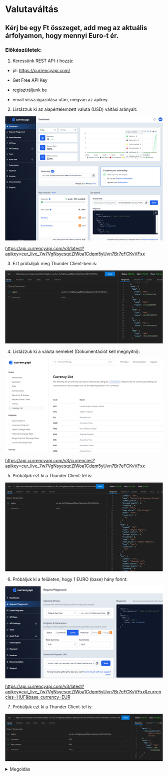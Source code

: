 # Valutaváltás
## Kérj be egy Ft összeget, add meg az aktuális árfolyamon, hogy mennyi Euro-t ér.

### Előkészületek:
1. Keressünk REST API-t hozzá:

  - pl: https://currencyapi.com/

  - Get Free API Key

  - regisztráljunk be

  - email visszaigazolása után, megvan az apikey.

2. Listázzuk ki az alapértelemzett valuta (USD) váltási arányait:
   
![currencyapi1.PNG](PICTURES/currencyapi1.PNG)

  https://api.currencyapi.com/v3/latest?apikey=cur_live_7w7VgNsyesqcZlWoa1Cdqm5yUvn7Br7eFCKvVFxx

3. Ezt próbáljuk meg Thunder Client-ben is:

![currencyapi2.PNG](PICTURES/currencyapi2.PNG)

4. Listázzuk ki a valuta nemeket (Dokumentációt kell megnyitni):

![currencyapi3.PNG](PICTURES/currencyapi3.PNG)

  https://api.currencyapi.com/v3/currencies?apikey=cur_live_7w7VgNsyesqcZlWoa1Cdqm5yUvn7Br7eFCKvVFxx

5. Próbáljuk ezt ki a Thunder Client-tel is:

![currencyapi4.PNG](PICTURES/currencyapi4.PNG)

6. Próbáljuk ki a felületen, hogy 1 EURO (base) hány forint:

![currencyapi5.PNG](PICTURES/currencyapi5.PNG)

  https://api.currencyapi.com/v3/latest?apikey=cur_live_7w7VgNsyesqcZlWoa1Cdqm5yUvn7Br7eFCKvVFxx&currencies=HUF&base_currency=EUR

7. Próbáljuk ezt ki a Thunder Client-tel is:

![currencyapi6.PNG](PICTURES/currencyapi6.PNG)

<details>
<summary>Megoldás</summary>

```py
import requests

be_huf = int(input("Kérem az átváltandó összeget Ft-ban: "))
endpoint = "https://api.currencyapi.com/v3/latest"
apikey="cur_live_7w7VgNsyesqcZlWoa1Cdqm5yUvn7Br7eFCKvVFxx"
currencies = "HUF"
base_currency = "EUR"

url = f"{endpoint}?apikey={apikey}&currencies={currencies}&base_currency={base_currency}"
response = requests.get(url)
if response.status_code == 200:
    data = response.json()
    exchange_rate = data['data']['HUF']['value']
    print(f"{be_huf} Ft = {be_huf / exchange_rate:.2f} Euro")
else:
    print("Nem sikerült az adatlekérés.")
```
</details>
